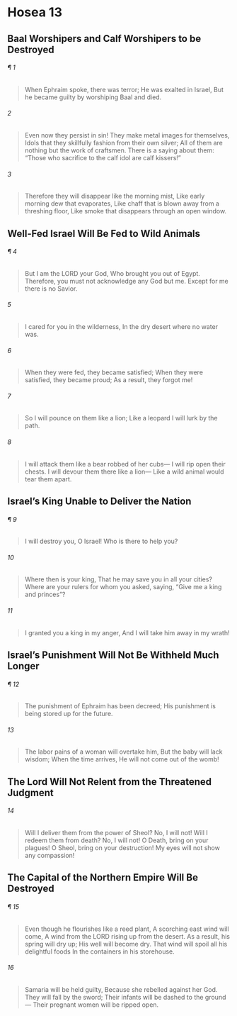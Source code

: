 # Hosea 13
## Baal Worshipers and Calf Worshipers to be Destroyed
###### ¶ 1
> When Ephraim spoke, there was terror;
> He was exalted in Israel,
> But he became guilty by worshiping Baal and died.
###### 2
> Even now they persist in sin!
> They make metal images for themselves,
> Idols that they skillfully fashion from their own silver;
> All of them are nothing but the work of craftsmen.
> There is a saying about them:
> “Those who sacrifice to the calf idol are calf kissers!”
###### 3
> Therefore they will disappear like the morning mist,
> Like early morning dew that evaporates,
> Like chaff that is blown away from a threshing floor,
> Like smoke that disappears through an open window.
## Well-Fed Israel Will Be Fed to Wild Animals
###### ¶ 4
> But I am the LORD your God,
> Who brought you out of Egypt.
> Therefore, you must not acknowledge any God but me.
> Except for me there is no Savior.
###### 5
> I cared for you in the wilderness,
> In the dry desert where no water was.
###### 6
> When they were fed, they became satisfied;
> When they were satisfied, they became proud;
> As a result, they forgot me!
###### 7
> So I will pounce on them like a lion;
> Like a leopard I will lurk by the path.
###### 8
> I will attack them like a bear robbed of her cubs—
> I will rip open their chests.
> I will devour them there like a lion—
> Like a wild animal would tear them apart.
## Israel’s King Unable to Deliver the Nation
###### ¶ 9
> I will destroy you, O Israel!
> Who is there to help you?
###### 10
> Where then is your king,
> That he may save you in all your cities?
> Where are your rulers for whom you asked, saying,
> “Give me a king and princes”?
###### 11
> I granted you a king in my anger,
> And I will take him away in my wrath!
## Israel’s Punishment Will Not Be Withheld Much Longer
###### ¶ 12
> The punishment of Ephraim has been decreed;
> His punishment is being stored up for the future.
###### 13
> The labor pains of a woman will overtake him,
> But the baby will lack wisdom;
> When the time arrives,
> He will not come out of the womb!
## The Lord Will Not Relent from the Threatened Judgment
###### 14
> Will I deliver them from the power of Sheol? No, I will not!
> Will I redeem them from death? No, I will not!
> O Death, bring on your plagues!
> O Sheol, bring on your destruction!
> My eyes will not show any compassion!
## The Capital of the Northern Empire Will Be Destroyed
###### ¶ 15
> Even though he flourishes like a reed plant,
> A scorching east wind will come,
> A wind from the LORD rising up from the desert.
> As a result, his spring will dry up;
> His well will become dry.
> That wind will spoil all his delightful foods
> In the containers in his storehouse.
###### 16
>  Samaria will be held guilty,
> Because she rebelled against her God.
> They will fall by the sword;
> Their infants will be dashed to the ground—
> Their pregnant women will be ripped open.
